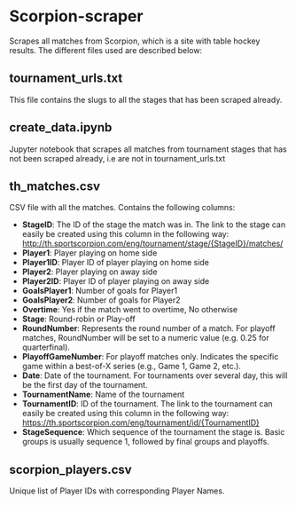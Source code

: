 # Scorpion-scraper
 Scrapes all matches from Scorpion, which is a site with table hockey results. The different files used are described below:

 ## tournament_urls.txt
 This file contains the slugs to all the stages that has been scraped already. 

 ## create_data.ipynb
 Jupyter notebook that scrapes all matches from tournament stages that has not been scraped already, i.e are not in tournament_urls.txt

 ## th_matches.csv
 CSV file with all the matches. Contains the following columns:
 * **StageID**: The ID of the stage the match was in. The link to the stage can easily be created using this column in the following way: http://th.sportscorpion.com/eng/tournament/stage/{StageID}/matches/
 * **Player1**: Player playing on home side
 * **Player1ID**: Player ID of player playing on home side
 * **Player2**: Player playing on away side
 * **Player2ID**: Player ID of player playing on away side
 * **GoalsPlayer1**: Number of goals for Player1
 * **GoalsPlayer2**: Number of goals for Player2
 * **Overtime**: Yes if the match went to overtime, No otherwise
 * **Stage**: Round-robin or Play-off
 * **RoundNumber**: Represents the round number of a match. For playoff matches, RoundNumber will be set to a numeric value (e.g. 0.25 for quarterfinal).
 * **PlayoffGameNumber**: For playoff matches only. Indicates the specific game within a best-of-X series (e.g., Game 1, Game 2, etc.).
 * **Date**: Date of the tournament. For tournaments over several day, this will be the first day of the tournament.
 * **TournamentName**: Name of the tournament
 * **TournamentID**: ID of the tournament. The link to the tournament can easily be created using this column in the following way: https://th.sportscorpion.com/eng/tournament/id/{TournamentID}
 * **StageSequence**: Which sequence of the tournament the stage is. Basic groups is usually sequence 1, followed by final groups and playoffs.

## scorpion_players.csv
Unique list of Player IDs with corresponding Player Names.
